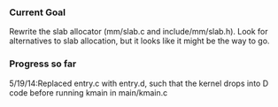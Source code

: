 <h3><b>Current Goal</b></h3>

Rewrite the slab allocator (mm/slab.c and include/mm/slab.h). Look for
alternatives to slab allocation, but it looks like it might be the way
to go.

<h3><b>Progress so far</b></h3>

5/19/14:Replaced entry.c with entry.d, such that the kernel drops into D code before
	running kmain in main/kmain.c
